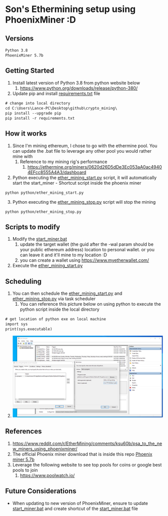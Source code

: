 # Son's Ethermining setup using PhoenixMiner :D

## Versions
```
Python 3.8
PhoenixMiner 5.7b
```
## Getting Started
1. Install latest version of Python 3.8 from python website below
   1. https://www.python.org/downloads/release/python-380/
1. Update pip and install [requirements.txt](requirements.txt) file
     
```     
# change into local directory 
cd C:\Users\Lance-PC\Desktop\github\crypto_mining\
pip install --upgrade pip
pip install -r requirements.txt
```
## How it works
1. Since I'm mining ethereum, I chose to go with the ethermine pool. You can update the .bat file to leverage any other pool you would rather mine with
   1. Reference to my mining rig's performance
      1. https://ethermine.org/miners/0620d26D5dDe3Ec053aA0ac49404EFcc8555A4A3/dashboard
1. Python executing the [ether_mining_start.py](python/ether_mining_start.py) script, it will automatically start the start_miner - Shortcut script inside the phoenix miner
```     
python python/ether_mining_start.py
```
3. Python executing the [ether_mining_stop.py](python/ether_mining_stop.py) script will stop the mining
```     
python python/ether_mining_stop.py
```

## Scripts to modify
1. Modify the [start_miner.bat](/PhoenixMiner_5.4c_Windows/start_miner.bat)
   1. update the target wallet (the guid after the -wal param should be your public ethereum address) location to personal wallet. or you can leave it and it'll mine to my location :D
   1. you can create a wallet using https://www.myetherwallet.com/
2. Execute the [ether_mining_start.py](python/ether_mining_start.py)

## Scheduling
1. You can then schedule the [ether_mining_start.py](python/ether_mining_start.py) and [ether_mining_stop.py](python/ether_mining_stop.py) via task scheduler
   1. You can reference this picture below on using python to execute the python script inside the local directory
```
# get location of python exe on local machine
import sys
print(sys.executable)
```
   2. ![task scheduler](https://github.com/sonphan1/crypto_mining/blob/master/reference/schedule%20etherminer.png)

## References
1. https://www.reddit.com/r/EtherMining/comments/ksu60b/psa_to_the_new_miners_using_phoenixminer/
2. The official Phoenix miner download that is inside this repo [Phoenix miner 5.7b](https://bitcointalk.org/index.php?topic=2647654.0)
3. Leverage the following website to see top pools for coins or google best pools to join 
   1. https://www.poolwatch.io/

## Future Considerations
- When updating to new version of PhoenixMiner, ensure to update [start_miner.bat](/PhoenixMiner_5.4c_Windows/start_miner.bat) and create shortcut of the [start_miner.bat](/PhoenixMiner_5.4c_Windows/start_miner.bat) file

